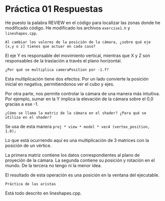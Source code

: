 # Práctica 01 Respuestas

He puesto la palabra REVIEW en el código para localizar las zonas donde he modificado código.
He modificado los archivos `exercise1.h` y `lineshapes.cpp`.

```
Al cambiar los valores de la posición de la cámara, ¿sobre qué eje [x,y o z] tienes que actuar en cada caso?
```

El eje Y es responsable del movimiento vertical, mientras que X y Z son responsables de la traslación a través el plano horizontal.

```
¿Por qué se multiplica cameraPosition por -1.f?
```

Esta multiplicación tiene dos efectos. Por un lado convierte la posición inicial en negativa, permitiendonos ver el cubo y ejes.

Por otra parte, nos permite controlar la cámara de una manera más intuitiva. Por ejemplo, sumar en la Y implica la elevación de la cámara sobre el 0,0 gracias a ese -1.

```
¿Cómo se llama la matriz de la cámara en el shader? ¿Para qué se utiliza en el shader?
```

Se usa de esta manera `proj * view * model * vec4 (vertex_position, 1.0);`

Lo que está ocurriendo aquí es una multiplicación de 3 matrices con la posición de un vértice.

La primera matriz contiene los datos correspondientes al plano de proyeción de la cámara. La segunda contiene su posición y rotación en el mundo. De la tercera no tengo ni la menor idea.

El resultado de esta operación es una posición en la ventana del ejecutable.

```
Práctica de las aristas
```

Está todo descrito en lineshapes.cpp.
